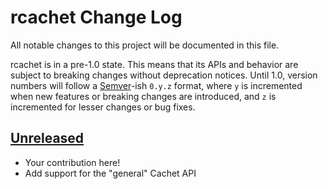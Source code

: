 # rcachet Change Log

All notable changes to this project will be documented in this file.

rcachet is in a pre-1.0 state. This means that its APIs and behavior are subject to breaking changes without deprecation notices. Until 1.0, version numbers will follow a [Semver][]-ish `0.y.z` format, where `y` is incremented when new features or breaking changes are introduced, and `z` is incremented for lesser changes or bug fixes.

## [Unreleased][]

* Your contribution here!
* Add support for the "general" Cachet API

[Semver]: http://semver.org
[Unreleased]: https://github.com/deogracia/rcachet/compare/master...devel
